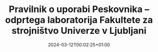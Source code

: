 ---
title: "Pravilnik o uporabi Peskovnika – odprtega laboratorija Fakultete za strojništvo Univerze
v Ljubljani"
date: 2024-03-12T00:02:25+01:00
description: ""
file: "2024_03_12_Pravilnik_o_uporabi_Peskovnika.pdf"
kind: "document"
---